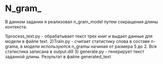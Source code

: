 # N_gram_
В данном задании я реализовал n_gram_model путем сокращения длины контекста.

1)process_text.py - обрабатывает текст трех книг и выдает данные для модели в файле text.
2)Train.py - считает статистику слова в составе n- grama, в модели используются n_gramы начиная от размера 5 до 2.
Вся статистика записана в output.dill
3) generate.py - генерирует текст заданной длины. Результат в файле generated_text


